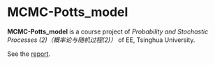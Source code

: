 # MCMC-Potts_model

**MCMC-Potts_model** is a course project of _Probability and Stochastic Processes (2)（概率论与随机过程(2)）_ of EE, Tsinghua University.

See the [report](./reports/马氏链蒙特卡洛方法.pdf).
